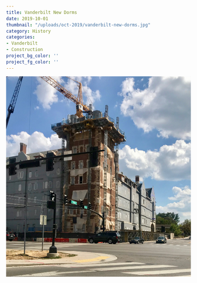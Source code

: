 ```yaml
---
title: Vanderbilt New Dorms
date: 2019-10-01
thumbnail: "/uploads/oct-2019/vanderbilt-new-dorms.jpg"
category: History
categories:
- Vanderbilt
- Construction
project_bg_color: ''
project_fg_color: ''
---
```


![Vanderbilt, new dorms, Nashville](/uploads/oct-2019/vanderbilt-new-dorms.jpg)

